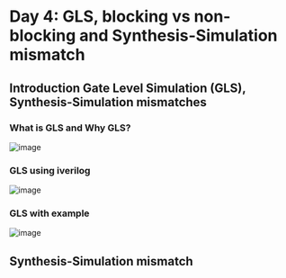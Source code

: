 # Day 4: GLS, blocking vs non-blocking and Synthesis-Simulation mismatch

## Introduction Gate Level Simulation (GLS), Synthesis-Simulation mismatches

### What is GLS and Why GLS?

![image](https://github.com/user-attachments/assets/43b84a9f-3c12-4d05-8366-ea6307aff677)

### GLS using iverilog

![image](https://github.com/user-attachments/assets/d60ec4fa-c240-4763-b9b1-f1093bb89d6e)

### GLS with example

![image](https://github.com/user-attachments/assets/c754cb26-0347-4c77-ad55-275797d9a434)

## Synthesis-Simulation mismatch
